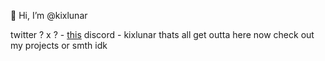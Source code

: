 👋 Hi, I’m @kixlunar

  twitter ? x ?  - [this](https://x.com/kixlunar)
  discord  - kixlunar
thats all get outta here now check out my projects or smth idk

